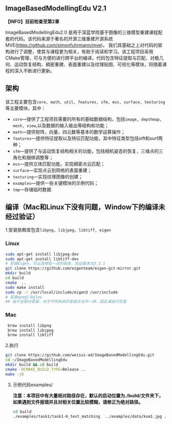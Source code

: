 ## ImageBasedModellingEdu V2.1
**【INFO】目前检查至第2章**

ImageBasedModellingEdu2.0 是用于深蓝学院基于图像的三维模型重建课程配套的代码。该代码来源于著名的开源三维重建开源系统MVE(https://github.com/simonfuhrmann/mve)。
我们其基础之上对代码的架构进行了调整，使其与课程更为相关，有助于阅读和学习。该工程项目采用CMake管理，可与方便的进行跨平台的编译。代码包含特征提取与匹配、对极几何、运动恢复结构、稠密重建、表面重建以及纹理贴图、可视化等模块，将随着课程的深入不断进行更新。

## 架构
该工程主要包含`core, math, util, features, sfm, mvs, surface, texturing`等主要模块，其中：
- `core`—提供了工程项目需要的所有的基础数据结构，包括`image, depthmap, mesh, view`,以及数据的输入输出等结构和功能；
- `math`—提供矩阵，向量，四元数等基本的数学运算操作；
- `features`—提供特征提取以及特征匹配功能，其中特征类型包括sift和surf两种；
- `sfm`—提供了与运动恢复结构相关的功能，包括相机姿态的恢复，三维点的三角化和捆绑调整等；
- `mvs`—提供立体匹配功能，实现稠密点云匹配；
- `surface`—实现点云到网格的表面重建；
- `texturing`—实现纹理图像的创建；
- `examples`—提供一些关键模块的示例代码；
- `tmp`—存储临时数据

## 编译（Mac和Linux下没有问题，Window下的编译未经过验证）
1.安装依赖库包含`libpng, libjpeg, libtiff, eigen`

 ### Linux
```bash
sudo apt-get install libjpeg-dev
sudo apt-get install libtiff-dev
# 安装Eigen，可以选择低一点的版本，验证版本为3.3.1
git clone https://github.com/eigenteam/eigen-git-mirror.git
mkdir build
cd build
cmake  ..
sudo make install
sudo cp -r /usr/local/include/eigen3 /usr/include 
# 安装opegl与glew
## 由于这部分安装，对于不同系统的安装方法不一样，因此请自行百度
```

 ### Mac
```bash
 brew install libpng 
 brew install libjpeg
 brew install libtiff
```

2.执行

```bash
git clone https://github.com/weisui-ad/ImageBasedModellingEdu.git
cd ~/ImageBasedModellingEdu
mkdir build && cd build
cmake -DCMAKE_BUILD_TYPE=Release .. 
make -j8
```

3. 示例代码examples/

   **注意：本项目中有大量相对路径存在，默认的启动位置为./build/文件夹下，如果遇到文件报错并且对相关位置比较模糊，请修正为绝对路径。**
   
   ```bash
   cd build
   ./examples/task1/task1-6_test_matching  ../examples/data/kxm1.jpg ../examples/data/kxm2.jpg ../examples/data/result/
   ```
   
   

 
